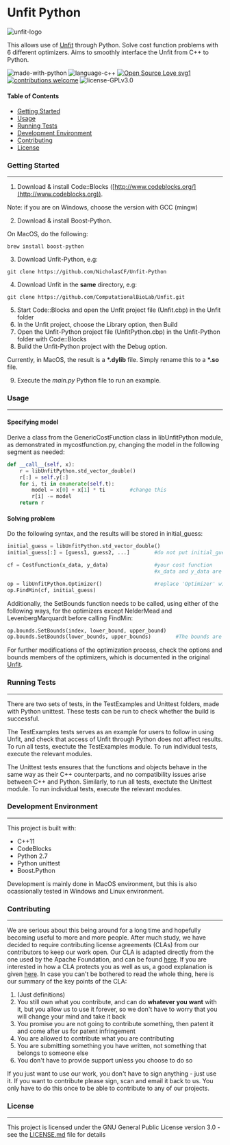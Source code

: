 # Unfit Python

![unfit-logo](https://computationalbiolab.github.io/assets/img/unfit_logo.png)

This allows use of [Unfit](https://github.com/ComputationalBioLab/Unfit) through Python. Solve cost function problems with 6 different optimizers. Aims to smoothly interface the Unfit from C++ to Python.

![made-with-python](https://img.shields.io/badge/language-Python-blue.svg) ![language-c++](https://img.shields.io/badge/language-C%2B%2B-blue.svg) [![Open Source Love svg1](https://badges.frapsoft.com/os/v1/open-source.svg?v=103)](https://github.com/ellerbrock/open-source-badges/) [![contributions welcome](https://img.shields.io/badge/contributions-welcome-brightgreen.svg?style=flat)](https://github.com/dwyl/esta/issues) ![license-GPLv3.0](    https://img.shields.io/badge/license-GPLv3.0-green.svg) 

#### Table of Contents
* [Getting Started](#getting-started)
* [Usage](#usage)
* [Running Tests](#running-tests)
* [Development Environment](#development-environment)
* [Contributing](#contributing)
* [License](#license)

### Getting Started
___
1. Download & install Code::Blocks ([http://www.codeblocks.org/](http://www.codeblocks.org)).

Note: if you are on Windows, choose the version with GCC (mingw)

2. Download & install Boost-Python. 

On MacOS, do the following:
~~~clang
brew install boost-python
~~~
3. Download Unfit-Python, e.g:

```terminal
git clone https://github.com/NicholasCF/Unfit-Python
```

4. Download Unfit in the **same** directory, e.g:
```terminal
git clone https://github.com/ComputationalBioLab/Unfit.git
```
5. Start Code::Blocks and open the Unfit project file (Unfit.cbp) in the Unfit folder
6. In the Unfit project, choose the Library option, then Build
7. Open the Unfit-Python project file (UnfitPython.cbp) in the Unfit-Python folder with Code::Blocks
8. Build the Unfit-Python project with the Debug option.

Currently, in MacOS, the result is a __*.dylib__ file. Simply rename this to a __*.so__ file.

9. Execute the _main.py_ Python file to run an example.

### Usage
___
#### Specifying model
Derive a class from the GenericCostFunction class in libUnfitPython module, as demonstrated in mycostfunction.py, changing the model in the following segment as needed:
~~~python
def __call__(self, x):
    r = libUnfitPython.std_vector_double()
    r[:] = self.y[:]
    for i, ti in enumerate(self.t):
        model = x[0] + x[1] * ti        #change this
        r[i] -= model
    return r
~~~
#### Solving problem
Do the following syntax, and the results will be stored in initial_guess:

~~~python
initial_guess = libUnfitPython.std_vector_double()
initial_guess[:] = [guess1, guess2, ...]        #do not put initial_guess = [guess1, guess2, ...]

cf = CostFunction(x_data, y_data)               #your cost function
                                                #x_data and y_data are the data to be put into cost function

op = libUnfitPython.Optimizer()                 #replace 'Optimizer' with any of the optimizer names
op.FindMin(cf, initial_guess)
~~~

Additionally, the SetBounds function needs to be called, using either of the following ways, for the optimizers except NelderMead and LevenbergMarquardt before calling FindMin:

~~~python
op.bounds.SetBounds(index, lower_bound, upper_bound)
op.bounds.SetBounds(lower_bounds, upper_bounds)        #The bounds are std_vector_double objects
~~~
For further modifications of the optimization process, check the options and bounds members of the optimizers, which is documented in the original [Unfit](https://github.com/ComputationalBioLab/Unfit).

### Running Tests
___
There are two sets of tests, in the TestExamples and Unittest folders, made with Python unittest. These tests can be run to check whether the build is successful.

The TestExamples tests serves as an example for users to follow in using Unfit, and check that access of Unfit through Python does not affect results. To run all tests, exectute the TestExamples module. To run individual tests, execute the relevant modules.

The Unittest tests ensures that the functions and objects behave in the same way as their C++ counterparts, and no compatibility issues arise between C++ and Python. Similarly, to run all tests, exectute the Unittest module. To run individual tests, execute the relevant modules.

### Development Environment
___
This project is built with:
* C++11
* CodeBlocks
* Python 2.7
* Python unittest
* Boost.Python

Development is mainly done in MacOS environment, but this is also ocassionally tested in Windows and Linux environment.

### Contributing
___
We are serious about this being around for a long time and hopefully becoming useful to more and more people. After much study, we have decided to require contributing license agreements (CLAs) from our contributors to keep our work open. Our CLA is adapted directly from the one used by the Apache Foundation, and can be found [here](https://computationalbiolab.github.io/assets/cla/IndividualContributorLicenseAgreement.pdf). If you are interested in how a CLA protects you as well as us, a good explanation is given [here](https://julien.ponge.org/blog/in-defense-of-contributor-license-agreements/). In case you can't be bothered to read the whole thing, here is our summary of the key points of the CLA:

1. (Just definitions)
2. You still own what you contribute, and can do **whatever you want** with it, but you allow us to use it forever, so we don't have to worry that you will change your mind and take it back
3. You promise you are not going to contribute something, then patent it and come after us for patent infringement
4. You are allowed to contribute what you are contributing
5. You are submitting something you have written, not something that belongs to someone else
6. You don't have to provide support unless you choose to do so

If you just want to use our work, you don't have to sign anything - just use it. If you want to contribute please sign, scan and email it back to us. You only have to do this once to be able to contribute to any of our projects.

### License
___
This project is licensed under the GNU General Public License version 3.0 - see the [LICENSE.md](https://github.com/NicholasCF/Unfit-Python/blob/master/LICENSE) file for details
